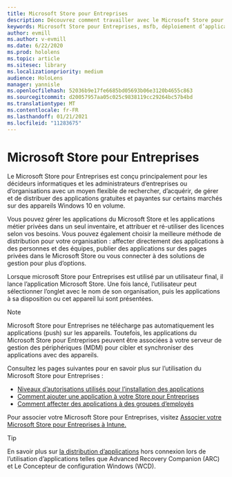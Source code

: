 ```yaml
---
title: Microsoft Store pour Entreprises
description: Découvrez comment travailler avec le Microsoft Store pour Entreprises pour publier vos applications de réalité mixte dans votre entreprise.
keywords: Microsoft Store pour Entreprises, msfb, déploiement d’application, Store
author: evmill
ms.author: v-evmill
ms.date: 6/22/2020
ms.prod: hololens
ms.topic: article
ms.sitesec: library
ms.localizationpriority: medium
audience: HoloLens
manager: yannisle
ms.openlocfilehash: 52036b9e17fe6685bd05693b06e3120b4655c863
ms.sourcegitcommit: d20057957aa05c025c9838119cc29264bc57b4bd
ms.translationtype: MT
ms.contentlocale: fr-FR
ms.lasthandoff: 01/21/2021
ms.locfileid: "11283675"
---
```

# Microsoft Store pour Entreprises

Le Microsoft Store pour Entreprises est conçu principalement pour les décideurs informatiques et les administrateurs d’entreprises ou d’organisations avec un moyen flexible de rechercher, d’acquérir, de gérer et de distribuer des applications gratuites et payantes sur certains marchés sur des appareils Windows 10 en volume. 

Vous pouvez gérer les applications du Microsoft Store et les applications métier privées dans un seul inventaire, et attribuer et ré-utiliser des licences selon vos besoins. Vous pouvez également choisir la meilleure méthode de distribution pour votre organisation : affecter directement des applications à des personnes et des équipes, publier des applications sur des pages privées dans le Microsoft Store ou vous connecter à des solutions de gestion pour plus d’options.

Lorsque microsoft Store pour Entreprises est utilisé par un utilisateur final, il lance l’application Microsoft Store. Une fois lancé, l’utilisateur peut sélectionner l’onglet avec le nom de son organisation, puis les applications à sa disposition ou cet appareil lui sont présentées.

> [!Note] 
> Microsoft Store pour Entreprises ne télécharge pas automatiquement les applications (push) sur les appareils. Toutefois, les applications du Microsoft Store pour Entreprises peuvent être associées à votre serveur de gestion des périphériques (MDM) pour cibler et synchroniser des applications avec des appareils.

Consultez les pages suivantes pour en savoir plus sur l’utilisation du Microsoft Store pour Entreprises :
* [Niveaux d’autorisations utilisés pour l’installation des applications](https://docs.microsoft.com/mem/intune/configuration/device-restrictions-windows-holographic#app-store)
* [Comment ajouter une application à votre Store pour Entreprises](https://docs.microsoft.com/mem/intune/apps/store-apps-windows)
* [Comment affecter des applications à des groupes d’employés](https://docs.microsoft.com/mem/intune/apps/windows-store-for-business)

Pour associer votre Microsoft Store pour Entreprises, visitez [Associer votre Microsoft Store pour Entreprises à Intune.](https://docs.microsoft.com/mem/intune/apps/windows-store-for-business#associate-your-microsoft-store-for-business-account-with-intune)

> [!Tip] 
> En savoir plus sur [la distribution d’applications](https://docs.microsoft.com/microsoft-store/distribute-offline-apps) hors connexion lors de l’utilisation d’applications telles que Advanced Recovery Companion (ARC) et Le Concepteur de configuration Windows (WCD).
